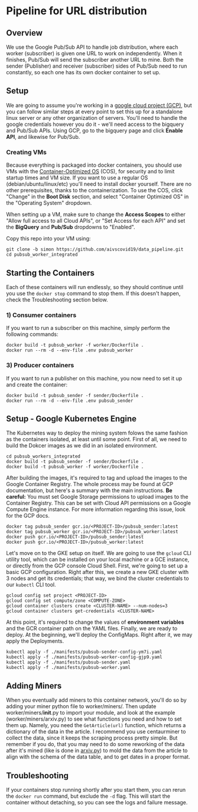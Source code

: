 # Pipeline for URL distribution

## Overview
We use the Google Pub/Sub API to handle job distribution, where each worker (subscriber) is given one URL to work on independently. When it finishes, Pub/Sub will send the subscriber another URL to mine. Both the sender (Publisher) and receiver (subscriber) sides of Pub/Sub need to run constantly, so each one has its own docker container to set up.

## Setup
We are going to assume you're working in a [google cloud project (GCP)](https://cloud.google.com/), but you can follow similar steps at every point to set this up for a standalone linux server or any other organization of servers. You'll need to handle the google credentials however you do it - we'll need access to the bigquery and Pub/Sub APIs. Using GCP, go to the bigquery page and click **Enable API**, and likewise for Pub/Sub.

### Creating VMs
Because everything is packaged into docker containers, you should use VMs with the [Container-Optimized OS](https://cloud.google.com/container-optimized-os/docs) (COS), for security and to limit startup times and VM size. If you want to use a regular OS (debian/ubuntu/linux/etc) you'll need to install docker yourself. There are no other prerequisites, thanks to the containerization. To use the COS, click "Change" in the **Boot Disk** section, and select "Container Optimized OS" in the "Operating System" dropdown.

When setting up a VM, make sure to change the **Access Scopes** to either "Allow full access to all Cloud APIs", or "Set Access for each API" and set the **BigQuery** and **Pub/Sub** dropdowns to "Enabled".

Copy this repo into your VM using:

```shell
git clone -b simon https://github.com/aivscovid19/data_pipeline.git
cd pubsub_worker_integrated
```

## Starting the Containers
Each of these containers will run endlessly, so they should continue until you use the `docker stop` command to stop them. If this doesn't happen, check the Troubleshooting section below.

### 1) Consumer containers
If you want to run a subscriber on this machine, simply perform the following commands:

```shell
docker build -t pubsub_worker -f worker/Dockerfile .
docker run --rm -d --env-file .env pubsub_worker
```

### 3) Producer containers
If you want to run a publisher on this machine, you now need to set it up and create the container:

```shell
docker build -t pubsub_sender -f sender/Dockerfile .
docker run --rm -d --env-file .env pubsub_sender
```

## Setup - Google Kubernetes Engine

The Kubernetes way to deploy the mining system folows the same fashion as the containers isolated, at least until some point. First of all, we need to build the Dokcer images as we did in an isolated environment.

```
cd pubsub_workers_integrated
docker build -t pubsub_sender -f sender/Dockerfile .
docker build -t pubsub_worker -f worker/Dockerfile .
```

After building the images, it's required to tag and upload the images to the Google Container Registry. The whole process may be found at GCP documentation, but here's a summary with the main instructions. **Be careful:** You must set Google Storage permissions to upload images to the Container Registry. This can be set with Cloud API permissions on a Google Compute Engine instance. For more information regarding this issue, look for the GCP docs.

```
docker tag pubsub_sender gcr.io/<PROJECT-ID>/pubsub_sender:latest
docker tag pubsub_worker gcr.io/<PROJECT-ID>/pubsub_worker:latest
docker push gcr.io/<PROJECT-ID>/pubsub_sender:latest
docker push gcr.io/<PROJECT-ID>/pubsub_worker:latest
```

Let's move on to the GKE setup on itself. We are going to use the `gcloud` CLI utility tool, which can be installed on your local machine or a GCE instance, or directly from the GCP console Cloud Shell. First, we're going to set up a basic GCP configuration. Right after this, we create a new GKE cluster with 3 nodes and get its credentials; that way, we bind the cluster credentials to our `kubectl` CLI tool.

```
gcloud config set project <PROJECT-ID>
gcloud config set compute/zone <COMPUTE-ZONE>
gcloud container clusters create <CLUSTER-NAME> --num-nodes=3
gcloud container clusters get-credentials <CLUSTER-NAME>
```

At this point, it's required to change the values of **environment variables** and the GCR container path on the YAML files. Finally, we are ready to deploy. At the beginning, we'll deploy the ConfigMaps. Right after it, we may apply the Deployments.

```
kubectl apply -f ./manifests/pubsub-sender-config-ym7i.yaml
kubectl apply -f ./manifests/pubsub-worker-config-gjp9.yaml
kubectl apply -f ./manifests/pubsub-sender.yaml
kubectl apply -f ./manifests/pubsub-worker.yaml
``` 

## Adding Miners
When you eventually add miners to this container network, you'll do so by adding your miner python file to worker/miners/. Then update worker/miners/__init__.py to import your module, and look at the example (worker/miners/arxiv.py) to see what functions you need and how to set them up. Namely, you need the `GetArticle(url)` function, which returns a dictionary of the data in the article. I recommend you use centaurminer to collect the data, since it keeps the scraping process pretty simple. But remember if you do, that you may need to do some reworking of the data after it's mined (like is done in [arxiv.py](worker/miners/arxiv.py)) to mold the data from the article to align with the schema of the data table, and to get dates in a proper format.

## Troubleshooting
If your containers stop running shortly after you start them, you can rerun the `docker run` command, but exclude the `-d` flag. This will start the container without detaching, so you can see the logs and failure message.
